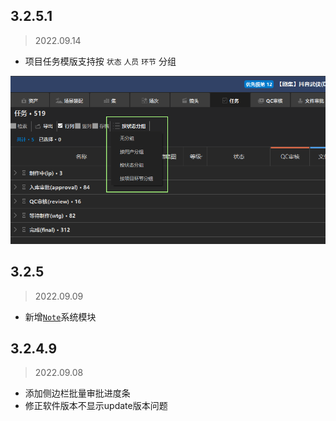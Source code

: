 
## 3.2.5.1
> 2022.09.14
- 项目任务模版支持按 `状态` `人员` `环节` 分组

![](images/project/task/task_group_by.png)
## 3.2.5
> 2022.09.09
- 新增[`Note`](desktop/module/note.md)系统模块

## 3.2.4.9
> 2022.09.08
- 添加侧边栏批量审批进度条
- 修正软件版本不显示update版本问题